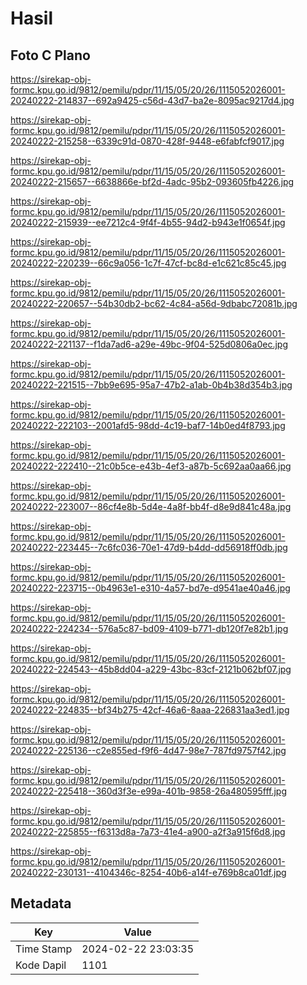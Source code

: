 # Hasil

## Foto C Plano

https://sirekap-obj-formc.kpu.go.id/9812/pemilu/pdpr/11/15/05/20/26/1115052026001-20240222-214837--692a9425-c56d-43d7-ba2e-8095ac9217d4.jpg

https://sirekap-obj-formc.kpu.go.id/9812/pemilu/pdpr/11/15/05/20/26/1115052026001-20240222-215258--6339c91d-0870-428f-9448-e6fabfcf9017.jpg

https://sirekap-obj-formc.kpu.go.id/9812/pemilu/pdpr/11/15/05/20/26/1115052026001-20240222-215657--6638866e-bf2d-4adc-95b2-093605fb4226.jpg

https://sirekap-obj-formc.kpu.go.id/9812/pemilu/pdpr/11/15/05/20/26/1115052026001-20240222-215939--ee7212c4-9f4f-4b55-94d2-b943e1f0654f.jpg

https://sirekap-obj-formc.kpu.go.id/9812/pemilu/pdpr/11/15/05/20/26/1115052026001-20240222-220239--66c9a056-1c7f-47cf-bc8d-e1c621c85c45.jpg

https://sirekap-obj-formc.kpu.go.id/9812/pemilu/pdpr/11/15/05/20/26/1115052026001-20240222-220657--54b30db2-bc62-4c84-a56d-9dbabc72081b.jpg

https://sirekap-obj-formc.kpu.go.id/9812/pemilu/pdpr/11/15/05/20/26/1115052026001-20240222-221137--f1da7ad6-a29e-49bc-9f04-525d0806a0ec.jpg

https://sirekap-obj-formc.kpu.go.id/9812/pemilu/pdpr/11/15/05/20/26/1115052026001-20240222-221515--7bb9e695-95a7-47b2-a1ab-0b4b38d354b3.jpg

https://sirekap-obj-formc.kpu.go.id/9812/pemilu/pdpr/11/15/05/20/26/1115052026001-20240222-222103--2001afd5-98dd-4c19-baf7-14b0ed4f8793.jpg

https://sirekap-obj-formc.kpu.go.id/9812/pemilu/pdpr/11/15/05/20/26/1115052026001-20240222-222410--21c0b5ce-e43b-4ef3-a87b-5c692aa0aa66.jpg

https://sirekap-obj-formc.kpu.go.id/9812/pemilu/pdpr/11/15/05/20/26/1115052026001-20240222-223007--86cf4e8b-5d4e-4a8f-bb4f-d8e9d841c48a.jpg

https://sirekap-obj-formc.kpu.go.id/9812/pemilu/pdpr/11/15/05/20/26/1115052026001-20240222-223445--7c6fc036-70e1-47d9-b4dd-dd56918ff0db.jpg

https://sirekap-obj-formc.kpu.go.id/9812/pemilu/pdpr/11/15/05/20/26/1115052026001-20240222-223715--0b4963e1-e310-4a57-bd7e-d9541ae40a46.jpg

https://sirekap-obj-formc.kpu.go.id/9812/pemilu/pdpr/11/15/05/20/26/1115052026001-20240222-224234--576a5c87-bd09-4109-b771-db120f7e82b1.jpg

https://sirekap-obj-formc.kpu.go.id/9812/pemilu/pdpr/11/15/05/20/26/1115052026001-20240222-224543--45b8dd04-a229-43bc-83cf-2121b062bf07.jpg

https://sirekap-obj-formc.kpu.go.id/9812/pemilu/pdpr/11/15/05/20/26/1115052026001-20240222-224835--bf34b275-42cf-46a6-8aaa-226831aa3ed1.jpg

https://sirekap-obj-formc.kpu.go.id/9812/pemilu/pdpr/11/15/05/20/26/1115052026001-20240222-225136--c2e855ed-f9f6-4d47-98e7-787fd9757f42.jpg

https://sirekap-obj-formc.kpu.go.id/9812/pemilu/pdpr/11/15/05/20/26/1115052026001-20240222-225418--360d3f3e-e99a-401b-9858-26a480595fff.jpg

https://sirekap-obj-formc.kpu.go.id/9812/pemilu/pdpr/11/15/05/20/26/1115052026001-20240222-225855--f6313d8a-7a73-41e4-a900-a2f3a915f6d8.jpg

https://sirekap-obj-formc.kpu.go.id/9812/pemilu/pdpr/11/15/05/20/26/1115052026001-20240222-230131--4104346c-8254-40b6-a14f-e769b8ca01df.jpg


## Metadata

| Key        | Value               |
| ---------- | ------------------- |
| Time Stamp | 2024-02-22 23:03:35 |
| Kode Dapil | 1101                |



